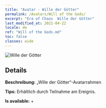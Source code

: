 ```yaml
---
title: "Avatar - Wille der Götter"
permalink: /Avatars/Will of the Gods/
excerpt: "Era of Chaos  Wille der Götter"
last_modified_at: 2021-04-22
locale: de
ref: "Will of the Gods.md"
toc: false
classes: wide
---
```

 ![Wille der Götter](/images/a/avatarFrame_30.png)

## Details

 **Beschreibung:** „Wille der Götter“-Avatarrahmen 

 **Tips:** Erhältlich durch Teilnahme am Ereignis. 

 **Is available:**  + 

